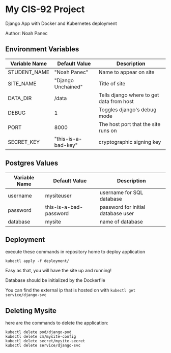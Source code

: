 # My CIS-92 Project 

Django App with Docker and Kubernetes deployment

Author: Noah Panec

## Environment Variables

| Variable Name | Default Value | Description |
| -- | -- | -- |
| STUDENT_NAME | "Noah Panec" | Name to appear on site |
| SITE_NAME | "Django Unchained" | Title of site |
| DATA_DIR | /data | Tells django where to get data from host |
| DEBUG | 1 | Toggles django's debug mode |
| PORT | 8000 | The host port that the site runs on |
| SECRET_KEY | "this-is-a-bad-key" | cryptographic signing key |

## Postgres Values

| Variable Name | Default Value | Description |
| -- | -- | -- |
| username | mysiteuser | username for SQL database |
| password | this-is-a-bad-password | password for initial database user |
| database | mysite | name of database |

## Deployment

execute these commands in repository home to deploy application

```
kubectl apply -f deployment/
```

Easy as that, you will have the site up and running!

Database should be initialized by the Dockerfile

You can find the external ip that is hosted on with `kubectl get service/django-svc`

## Deleting Mysite

here are the commands to delete the application:

```
kubectl delete pod/django-pod
kubectl delete cm/mysite-config
kubectl delete secret/mysite-secret
kubectl delete service/django-svc
```
